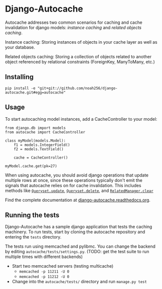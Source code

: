 Django-Autocache
================

Autocache addresses two common scenarios for caching and cache invalidation
for django models: *instance caching* and *related objects caching*.

Instance caching: Storing instances of objects in your cache layer
as well as your database.

Related objects caching: Storing a collection of objects related to another
object referenced by relational constraints (ForeignKey, ManyToMany, etc.)

Installing
----------
    pip install -e "git+git://github.com/noah256/django-autocache.git#egg=autocache"

Usage
-----
To start autocaching model instances, add a CacheController to your model:

    from django.db import models
    from autocache import CacheController

    class myModel(models.Model):
        f1 = models.IntegerField()
        f2 = models.TextField()

        cache = CacheController()

    myModel.cache.get(pk=27)

When using autocache, you should avoid django operations that update multiple
rows at once, since these operations typically don't emit the signals that
autocache relies on for cache invalidation. This includes methods like
[`Queryset.update`](https://docs.djangoproject.com/en/1.3/ref/models/querysets/#update),
[`Queryset.delete`](https://docs.djangoproject.com/en/1.3/ref/models/querysets/#delete),
and
[`RelatedManager.clear`](https://docs.djangoproject.com/en/1.3/ref/models/relations/#django.db.models.fields.related.RelatedManager.clear)

Find the complete documentation at [django-autocache.readthedocs.org](http://django-autocache.readthedocs.org/).

Running the tests
-----------------
Django-Autocache has a sample django application that tests the caching
machinery. To run tests, start by cloning the autocache repository and
entering the `tests` directory.

The tests run using memcached and pylibmc. You can change the backend by
editing `autocache/tests/settings.py`. (TODO: get the test suite to run
multiple times with different backends)

- Start two memcached servers (testing multicache)
    - `memcached -p 11211 -U 0`
    - `memcached -p 11212 -U 0`
- Change into the `autocache/tests/` directory and run `manage.py test`

